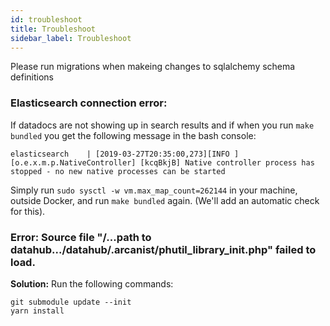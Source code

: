 ```yaml
---
id: troubleshoot
title: Troubleshoot
sidebar_label: Troubleshoot
---
```


Please run migrations when makeing changes to sqlalchemy schema definitions

### Elasticsearch connection error:

If datadocs are not showing up in search results and
if when you run `make bundled` you get the following message in the bash console:

```
elasticsearch    | [2019-03-27T20:35:00,273][INFO ][o.e.x.m.p.NativeController] [kcqBkjB] Native controller process has stopped - no new native processes can be started
```

Simply run `sudo sysctl -w vm.max_map_count=262144` in your machine, outside Docker, and run `make bundled` again.
(We'll add an automatic check for this).

### Error: Source file "/...path to datahub.../datahub/.arcanist/**phutil_library_init**.php" failed to load.

**Solution:** Run the following commands:

```
git submodule update --init
yarn install
```
